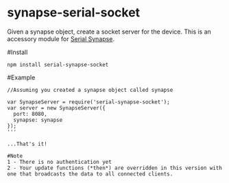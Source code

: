 # synapse-serial-socket
Given a synapse object, create a socket server for the device. This is an accessory module for [Serial Synapse](https://github.com/hlfshell/serial-synapse).

#Install
```
npm install serial-synapse-socket
```

#Example

```
//Assuming you created a synapse object called synapse

var SynapseServer = require('serial-synapse-socket');
var server = new SynapseServer({
  port: 8080,
  synapse: synapse
});
'''

...That's it!

#Note
1 - There is no authentication yet
2 - Your update functions (*then*) are overridden in this version with one that broadcasts the data to all connected clients.
